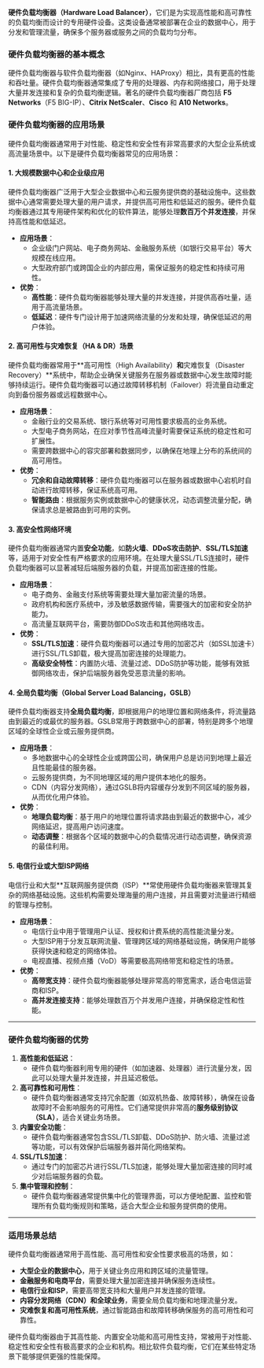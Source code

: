 **硬件负载均衡器（Hardware Load Balancer）**，它们是为实现高性能和高可靠性的负载均衡而设计的专用硬件设备。这类设备通常被部署在企业的数据中心，用于分发和管理流量，确保多个服务器或服务之间的负载均匀分布。

### 硬件负载均衡器的基本概念

硬件负载均衡器与软件负载均衡器（如Nginx、HAProxy）相比，具有更高的性能和吞吐量。硬件负载均衡器通常集成了专用的处理器、内存和网络接口，用于处理大量并发连接和复杂的负载均衡逻辑。著名的硬件负载均衡器厂商包括 **F5 Networks**（F5 BIG-IP）、**Citrix NetScaler**、**Cisco** 和 **A10 Networks**。

### 硬件负载均衡器的应用场景

硬件负载均衡器通常用于对性能、稳定性和安全性有非常高要求的大型企业系统或高流量场景中。以下是硬件负载均衡器常见的应用场景：

#### 1. **大规模数据中心和企业级应用**

硬件负载均衡器广泛用于大型企业数据中心和云服务提供商的基础设施中。这些数据中心通常需要处理大量的用户请求，并提供高可用性和低延迟的服务。硬件负载均衡器通过其专用硬件架构和优化的软件算法，能够处理**数百万个并发连接**，并保持高性能和低延迟。

- **应用场景**：
  - 企业级门户网站、电子商务网站、金融服务系统（如银行交易平台）等大规模在线应用。
  - 大型政府部门或跨国企业的内部应用，需保证服务的稳定性和持续可用性。
- **优势**：
  - **高性能**：硬件负载均衡器能够处理大量的并发连接，并提供高吞吐量，适用于高流量场景。
  - **低延迟**：硬件专门设计用于加速网络流量的分发和处理，确保低延迟的用户体验。

#### 2. **高可用性与灾难恢复（HA & DR）场景**

硬件负载均衡器常用于**高可用性（High Availability）**和**灾难恢复（Disaster Recovery）**系统中，帮助企业确保关键服务在服务器或数据中心发生故障时能够持续运行。硬件负载均衡器可以通过故障转移机制（Failover）将流量自动重定向到备份服务器或远程数据中心。

- **应用场景**：
  - 金融行业的交易系统、银行系统等对可用性要求极高的业务系统。
  - 大型电子商务网站，在应对季节性高峰流量时需要保证系统的稳定性和可扩展性。
  - 需要跨数据中心的容灾部署和数据同步，以确保在地理上分布的系统间的高可用性。
- **优势**：
  - **冗余和自动故障转移**：硬件负载均衡器可以在服务器或数据中心宕机时自动进行故障转移，保证系统高可用。
  - **智能路由**：根据服务实例或数据中心的健康状况，动态调整流量分配，确保请求总是被路由到可用的实例。

#### 3. **高安全性网络环境**

硬件负载均衡器通常内置**安全功能**，如**防火墙**、**DDoS攻击防护**、**SSL/TLS加速**等，适用于对安全性有严格要求的应用环境。在处理大量SSL/TLS连接时，硬件负载均衡器可以显著减轻后端服务器的负载，并提高加密连接的性能。

- **应用场景**：
  - 电子商务、金融支付系统等需要处理大量加密流量的场景。
  - 政府机构和医疗系统中，涉及敏感数据传输，需要强大的加密和安全防护能力。
  - 高流量互联网平台，需要防御DDoS攻击和其他网络攻击。
- **优势**：
  - **SSL/TLS加速**：硬件负载均衡器可以通过专用的加密芯片（如SSL加速卡）进行SSL/TLS卸载，极大提高加密连接的处理能力。
  - **高级安全特性**：内置防火墙、流量过滤、DDoS防护等功能，能够有效抵御网络攻击，保护后端服务器免受恶意流量的影响。

#### 4. **全局负载均衡（Global Server Load Balancing，GSLB）**

硬件负载均衡器支持**全局负载均衡**，即根据用户的地理位置和网络条件，将流量路由到最近的或最优的服务器。GSLB常用于跨数据中心的部署，特别是跨多个地理区域的全球性企业或云服务提供商。

- **应用场景**：
  - 多地数据中心的全球性企业或跨国公司，确保用户总是访问到地理上最近且性能最佳的服务器。
  - 云服务提供商，为不同地理区域的用户提供本地化的服务。
  - CDN（内容分发网络），通过GSLB将内容缓存分发到不同区域的服务器，从而优化用户体验。
- **优势**：
  - **地理负载均衡**：基于用户的地理位置将请求路由到最近的数据中心，减少网络延迟，提高用户访问速度。
  - **动态调整**：根据各个区域的数据中心的负载情况进行动态调整，确保资源的最佳利用。

#### 5. **电信行业或大型ISP网络**

电信行业和大型**互联网服务提供商（ISP）**常使用硬件负载均衡器来管理其复杂的网络基础设施。这些机构需要处理海量的用户连接，并且需要对流量进行精细的管理与控制。

- **应用场景**：
  - 电信行业中用于管理用户认证、授权和计费系统的高性能流量分发。
  - 大型ISP用于分发互联网流量、管理跨区域的网络基础设施，确保用户能够获得快速和稳定的网络体验。
  - 电视直播、视频点播（VoD）等需要极高网络带宽和稳定性的场景。
- **优势**：
  - **高带宽支持**：硬件负载均衡器能够处理非常高的带宽需求，适合电信运营商和ISP。
  - **高并发连接支持**：能够处理数百万个并发用户连接，并确保稳定性和性能。

------

### 硬件负载均衡器的优势

1. **高性能和低延迟**：
   - 硬件负载均衡器利用专用的硬件（如加速器、处理器）进行流量分发，因此可以处理大量并发连接，并且延迟极低。
2. **高可靠性和可用性**：
   - 硬件负载均衡器通常支持冗余配置（如双机热备、故障转移），确保在设备故障时不会影响服务的可用性。它们通常提供非常高的**服务级别协议（SLA）**，适合关键业务场景。
3. **内置安全功能**：
   - 硬件负载均衡器通常包含SSL/TLS卸载、DDoS防护、防火墙、流量过滤等功能，可以有效保护后端服务器并简化网络架构。
4. **SSL/TLS加速**：
   - 通过专门的加密芯片进行SSL/TLS加速，能够处理大量加密连接的同时减少对后端服务器的负载。
5. **集中管理和控制**：
   - 硬件负载均衡器通常提供集中化的管理界面，可以方便地配置、监控和管理所有负载均衡规则和策略，适合大型企业和服务提供商的使用。

------

### 适用场景总结

硬件负载均衡器通常用于高性能、高可用性和安全性要求极高的场景，如：

- **大型企业的数据中心**，用于关键业务应用和跨区域的流量管理。
- **金融服务和电商平台**，需要处理大量加密连接并确保服务连续性。
- **电信行业和ISP**，需要高带宽支持和大量用户并发连接的管理。
- **内容分发网络（CDN）和全球业务**，需要全局负载均衡和地理流量分发。
- **灾难恢复和高可用性系统**，通过智能路由和故障转移确保服务的高可用性和可靠性。

硬件负载均衡器由于其高性能、内置安全功能和高可用性支持，常被用于对性能、稳定性和安全性有极高要求的企业和机构。相比软件负载均衡，它们在某些特定场景下能够提供更强的性能保障。
